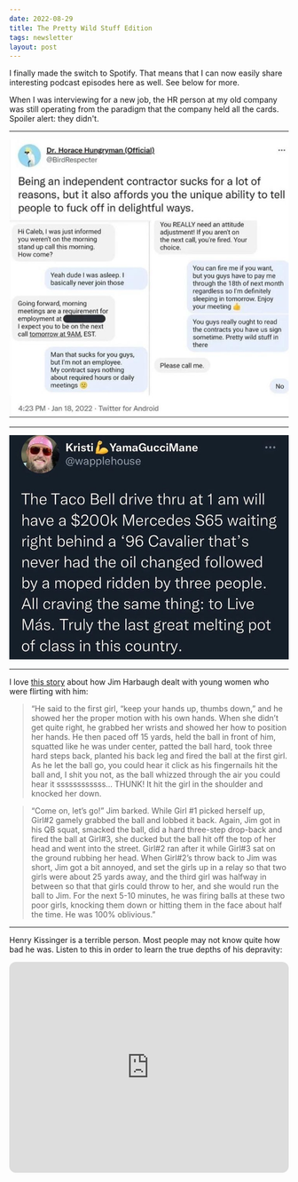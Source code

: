 ```yaml
---
date: 2022-08-29
title: The Pretty Wild Stuff Edition
tags: newsletter
layout: post
---
```


I finally made the switch to Spotify. That means that I can now easily share interesting podcast episodes here as well. See below for more.

When I was interviewing for a new job, the HR person at my old company was still operating from the paradigm that the company held all the cards. Spoiler alert: they didn't.

---

![notshowingup](https://raw.githubusercontent.com/muneer78/muneer78.github.io/master/images/notshowingup.png)

---

![tacobellone](https://raw.githubusercontent.com/muneer78/muneer78.github.io/master/images/tacobellone.jpeg)

---

I love [this story](https://www.awesemo.com/sideaction/absurd-jim-harbaugh-michigan-story-surfacing-following-urban-meyer-viral-moment-bjs/) about how Jim Harbaugh dealt with young women who were flirting with him:

> “He said to the first girl, “keep your hands up, thumbs down,” and he showed her the proper motion with his own hands. When she didn’t get quite right, he grabbed her wrists and showed her how to position her hands. He then paced off 15 yards, held the ball in front of him, squatted like he was under center, patted the ball hard, took three hard steps back, planted his back leg and fired the ball at the first girl. As he let the ball go, you could hear it click as his fingernails hit the ball and, I shit you not, as the ball whizzed through the air you could hear it ssssssssssss… THUNK! It hit the girl in the shoulder and knocked her down.

> “Come on, let’s go!” Jim barked. While Girl #1 picked herself up, Girl#2 gamely grabbed the ball and lobbed it back. Again, Jim got in his QB squat, smacked the ball, did a hard three-step drop-back and fired the ball at Girl#3, she ducked but the ball hit off the top of her head and went into the street. Girl#2 ran after it while Girl#3 sat on the ground rubbing her head. When Girl#2’s throw back to Jim was short, Jim got a bit annoyed, and set the girls up in a relay so that two girls were about 25 yards away, and the third girl was halfway in between so that that girls could throw to her, and she would run the ball to Jim. For the next 5-10 minutes, he was firing balls at these two poor girls, knocking them down or hitting them in the face about half the time. He was 100% oblivious.”

---

Henry Kissinger is a terrible person. Most people may not know quite how bad he was. Listen to this in order to learn the true depths of his depravity:

<iframe style="border-radius:12px" src="https://open.spotify.com/embed/playlist/4jiLocZ3qmQPU8GQkbYdeJ?utm_source=generator" width="100%" height="380" frameBorder="0" allowfullscreen="" allow="autoplay; clipboard-write; encrypted-media; fullscreen; picture-in-picture"></iframe>
